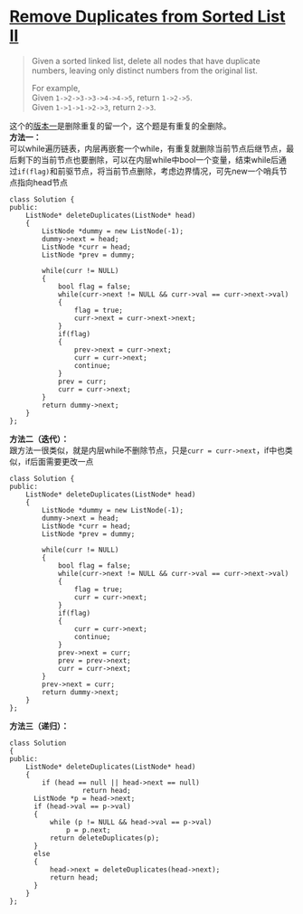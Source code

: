 # [Remove Duplicates from Sorted List II][13]
> Given a sorted linked list, delete all nodes that have duplicate numbers, leaving only distinct numbers from the original list.
> 
> For example,  
> Given `1->2->3->3->4->4->5`, return `1->2->5`.   
> Given `1->1->1->2->3`, return `2->3`.

这个的[版本一](002.Remove%20Duplicates%20from%20Sorted%20List)是删除重复的留一个，这个题是有重复的全删除。  
**方法一：**  
可以while遍历链表，内层再嵌套一个while，有重复就删除当前节点后继节点，最后剩下的当前节点也要删除，可以在内层while中bool一个变量，结束while后通过`if(flag)`和前驱节点，将当前节点删除，考虑边界情况，可先new一个哨兵节点指向head节点

    class Solution {
    public:
        ListNode* deleteDuplicates(ListNode* head) 
        {
            ListNode *dummy = new ListNode(-1);
            dummy->next = head;
            ListNode *curr = head;
            ListNode *prev = dummy;

            while(curr != NULL)
            {
                bool flag = false;
                while(curr->next != NULL && curr->val == curr->next->val)
                {
                    flag = true;
                    curr->next = curr->next->next;
                }
                if(flag)
                {
                    prev->next = curr->next;
                    curr = curr->next;
                    continue;
                }
                prev = curr;
                curr = curr->next;       
            }
            return dummy->next;
        }
    };

**方法二（迭代）：**  
跟方法一很类似，就是内层while不删除节点，只是`curr = curr->next`，if中也类似，if后面需要更改一点  

    class Solution {
    public:
        ListNode* deleteDuplicates(ListNode* head) 
        {
            ListNode *dummy = new ListNode(-1);
            dummy->next = head;
            ListNode *curr = head;
            ListNode *prev = dummy;

            while(curr != NULL)
            {
                bool flag = false;
                while(curr->next != NULL && curr->val == curr->next->val)
                {
                    flag = true;
                    curr = curr->next;
                }
                if(flag)
                {	          
                    curr = curr->next;
                    continue;
                }
                prev->next = curr;
                prev = prev->next;
                curr = curr->next;       
            }
            prev->next = curr;
            return dummy->next;
        }
    };

**方法三（递归）：**  

	class Solution 
	{
	public:
	    ListNode* deleteDuplicates(ListNode* head) 
	    {
	        if (head == null || head->next == null) 
			    	  return head;
          ListNode *p = head->next;
          if (head->val == p->val) 
          {
              while (p != NULL && head->val == p->val) 
                  p = p.next;	
              return deleteDuplicates(p);
          }
          else 
          {
              head->next = deleteDuplicates(head->next);
              return head;
          }
	    }
	};
  
  [13]:https://leetcode.com/problems/remove-duplicates-from-sorted-list-ii/description/
